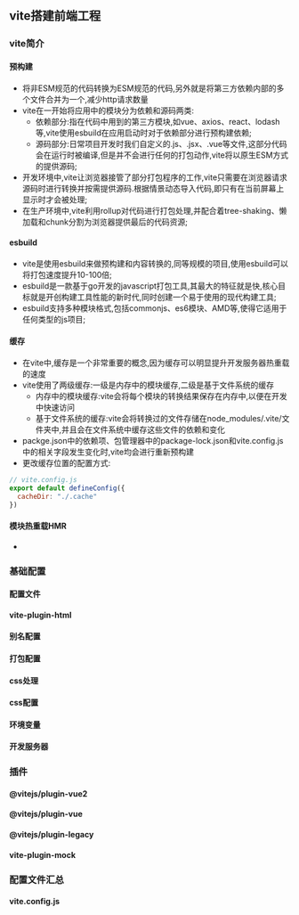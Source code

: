 ## vite搭建前端工程

### vite简介

#### 预构建

- 将非ESM规范的代码转换为ESM规范的代码,另外就是将第三方依赖内部的多个文件合并为一个,减少http请求数量
- vite在一开始将应用中的模块分为依赖和源码两类:
  - 依赖部分:指在代码中用到的第三方模块,如vue、axios、react、lodash等,vite使用esbuild在应用启动时对于依赖部分进行预构建依赖;
  - 源码部分:日常项目开发时我们自定义的.js、.jsx、.vue等文件,这部分代码会在运行时被编译,但是并不会进行任何的打包动作,vite将以原生ESM方式的提供源码;
- 开发环境中,vite让浏览器接管了部分打包程序的工作,vite只需要在浏览器请求源码时进行转换并按需提供源码.根据情景动态导入代码,即只有在当前屏幕上显示时才会被处理;
- 在生产环境中,vite利用rollup对代码进行打包处理,并配合着tree-shaking、懒加载和chunk分割为浏览器提供最后的代码资源;

#### esbuild

- vite是使用esbuild来做预构建和内容转换的,同等规模的项目,使用esbuild可以将打包速度提升10-100倍;
- esbuild是一款基于go开发的javascript打包工具,其最大的特征就是快,核心目标就是开创构建工具性能的新时代,同时创建一个易于使用的现代构建工具;
- esbuild支持多种模块格式,包括commonjs、es6模块、AMD等,使得它适用于任何类型的js项目;

#### 缓存

- 在vite中,缓存是一个非常重要的概念,因为缓存可以明显提升开发服务器热重载的速度
- vite使用了两级缓存:一级是内存中的模块缓存,二级是基于文件系统的缓存
  - 内存中的模块缓存:vite会将每个模块的转换结果保存在内存中,以便在开发中快速访问
  - 基于文件系统的缓存:vite会将转换过的文件存储在node_modules/.vite/文件夹中,并且会在文件系统中缓存这些文件的依赖和变化
- packge.json中的依赖项、包管理器中的package-lock.json和vite.config.js中的相关字段发生变化时,vite均会进行重新预构建
- 更改缓存位置的配置方式:

```js
// vite.config.js
export default defineConfig({
  cacheDir: "./.cache"
})
```

#### 模块热重载HMR

- 

### 基础配置

#### 配置文件

#### vite-plugin-html

#### 别名配置

#### 打包配置

#### css处理

#### css配置

#### 环境变量

#### 开发服务器

### 插件

#### @vitejs/plugin-vue2

#### @vitejs/plugin-vue

#### @vitejs/plugin-legacy

#### vite-plugin-mock

### 配置文件汇总

#### vite.config.js